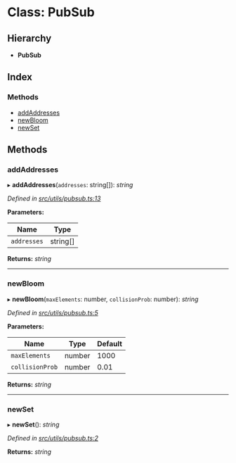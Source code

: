 # Class: PubSub

## Hierarchy

- **PubSub**

## Index

### Methods

- [addAddresses](src_utils.pubsub#addaddresses)
- [newBloom](src_utils.pubsub#newbloom)
- [newSet](src_utils.pubsub#newset)

## Methods

### addAddresses

▸ **addAddresses**(`addresses`: string[]): _string_

_Defined in [src/utils/pubsub.ts:13](https://github.com/chain4travel/caminojs/blob/3883166/src/utils/pubsub.ts#L13)_

**Parameters:**

| Name        | Type     |
| ----------- | -------- |
| `addresses` | string[] |

**Returns:** _string_

---

### newBloom

▸ **newBloom**(`maxElements`: number, `collisionProb`: number): _string_

_Defined in [src/utils/pubsub.ts:5](https://github.com/chain4travel/caminojs/blob/3883166/src/utils/pubsub.ts#L5)_

**Parameters:**

| Name            | Type   | Default |
| --------------- | ------ | ------- |
| `maxElements`   | number | 1000    |
| `collisionProb` | number | 0.01    |

**Returns:** _string_

---

### newSet

▸ **newSet**(): _string_

_Defined in [src/utils/pubsub.ts:2](https://github.com/chain4travel/caminojs/blob/3883166/src/utils/pubsub.ts#L2)_

**Returns:** _string_
